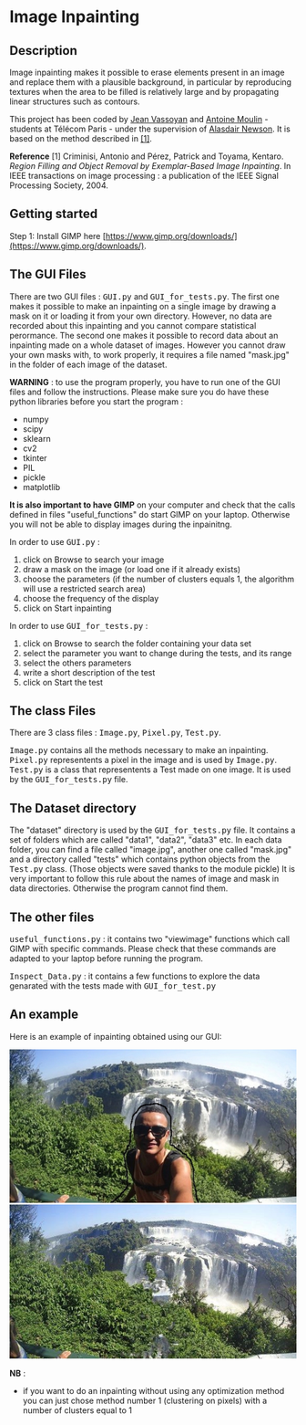 # Image Inpainting

## Description

Image inpainting makes it possible to erase elements present in an image and replace them with a plausible background, in particular by reproducing textures when the area to be filled is relatively large and by propagating linear structures such as contours.

This project has been coded by [Jean Vassoyan](https://github.com/jvasso) and [Antoine Moulin](https://github.com/moulinantoine/) - students at Télécom Paris - under the supervision of [Alasdair Newson](https://sites.google.com/site/alasdairnewson/). It is based on the method described in [[1]](http://www.irisa.fr/vista/Papers/2004_ip_criminisi.pdf).

__Reference__
[1] Criminisi, Antonio and Pérez, Patrick and Toyama, Kentaro. _Region Filling and Object Removal by Exemplar-Based Image Inpainting_. In IEEE transactions on image processing : a publication of the IEEE Signal Processing Society, 2004.

## Getting started

Step 1: Install GIMP here [https://www.gimp.org/downloads/](https://www.gimp.org/downloads/).

<h2> The GUI Files </h2>

There are two GUI files : <tt>GUI.py</tt> and <tt>GUI_for_tests.py</tt>. The first one makes it possible to make an inpainting on a single image by drawing a mask on it or loading it from your own directory. However, no data are recorded about this inpainting and you cannot compare statistical perormance. The second one makes it possible to record data about an inpainting made on a whole dataset of images. However you cannot draw your own masks with, to work properly, it requires a file named "mask.jpg" in the folder of each image of the dataset.

**WARNING** : to use the program properly, you have to run one of the GUI files and follow the instructions. Please make sure you do have these python libraries before you start the program :
- numpy
- scipy
- sklearn
- cv2
- tkinter
- PIL
- pickle
- matplotlib

**It is also important to have GIMP** on your computer and check that the calls defined in files "useful_functions" do start GIMP on your laptop. Otherwise you will not be able to display images during the inpainitng.

In order to use <tt>GUI.py</tt> : 
1. click on Browse to search your image
2. draw a mask on the image (or load one if it already exists)
3. choose the parameters (if the number of clusters equals 1, the algorithm will use a restricted search area)
4. choose the frequency of the display
5. click on Start inpainting

In order to use <tt>GUI_for_tests.py</tt> :
1. click on Browse to search the folder containing your data set
2. select the parameter you want to change during the tests, and its range
3. select the others parameters
4. write a short description of the test
5. click on Start the test 



<h2> The class Files </h2>

There are 3 class files : <tt>Image.py</tt>, <tt>Pixel.py</tt>, <tt>Test.py</tt>.

  <tt>Image.py</tt> contains all the methods necessary to make an inpainting.  
  <tt>Pixel.py</tt> representents a pixel in the image and is used by <tt>Image.py</tt>.  
  <tt>Test.py</tt> is a class that representents a Test made on one image. It is used by the <tt>GUI_for_tests.py</tt> file.  



<h2> The Dataset directory </h2>

The "dataset" directory is used by the <tt>GUI_for_tests.py</tt> file. It contains a set of folders which are called "data1", "data2", "data3" etc. In each data folder, you can find a file called "image.jpg", another one called "mask.jpg" and a directory called "tests" which contains python objects from the <tt>Test.py</tt> class. (Those objects were saved thanks to the module pickle)
It is very important to follow this rule about the names of image and mask in data directories. Otherwise the program cannot find them.


<h2> The other files </h2>

<tt>useful_functions.py</tt> : it contains two "viewimage" functions which call GIMP with specific commands. Please check that these commands are adapted to your laptop before running the program.  

<tt>Inspect_Data.py</tt> : it contains a few functions to explore the data genarated with the tests made with <tt>GUI_for_test.py</tt>

<h2> An example </h2>

Here is an example of inpainting obtained using our GUI:

![results/selfie_before.jpg](results/selfie_before.jpg)
![results/selfie_after.jpg](results/selfie_after.jpg)

**NB** :

- if you want to do an inpainting without using any optimization method you can just chose method number 1 (clustering on pixels) with a number of clusters equal to 1
